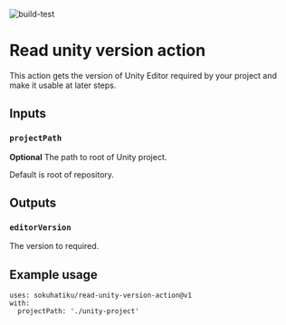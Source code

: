 ![build-test](https://github.com/sokuhatiku/read-unity-version-action/workflows/build-test/badge.svg)

# Read unity version action

This action gets the version of Unity Editor required by your project and make it usable at later steps.

## Inputs

### `projectPath`
**Optional** The path to root of Unity project.

Default is root of repository.

## Outputs

### `editorVersion`

The version to required.

## Example usage

```
uses: sokuhatiku/read-unity-version-action@v1
with:
  projectPath: './unity-project'
```